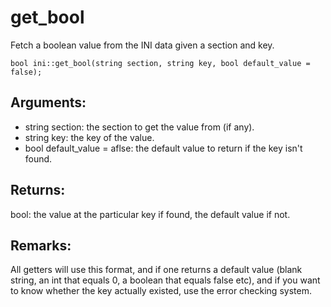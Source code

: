 # get_bool
Fetch a boolean value from the INI data given a section and key.

`bool ini::get_bool(string section, string key, bool default_value = false);`

## Arguments:
* string section: the section to get the value from (if any).
* string key: the key of the value.
* bool default_value = aflse: the default value to return if the key isn't found.

## Returns:
bool: the value at the particular key if found, the default value if not.

## Remarks:
All getters will use this format, and if one returns a default value (blank string, an int that equals 0, a boolean that equals false etc), and if you want to know whether the key actually existed, use the error checking system.
